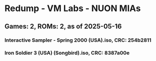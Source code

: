 # Redump - VM Labs - NUON MIAs
## Games: 2, ROMs: 2, as of 2025-05-16

### Interactive Sampler - Spring 2000 (USA).iso, CRC: 254b2811
### Iron Soldier 3 (USA) (Songbird).iso, CRC: 8387a00e
